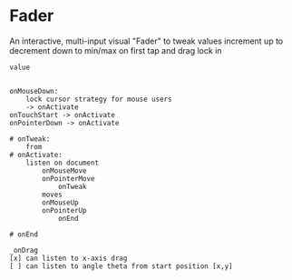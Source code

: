 # Fader

An interactive, multi-input visual "Fader"
    to tweak values
        increment up to
        decrement down to
        min/max
    on first tap and drag
        lock in

    value
    
        
    onMouseDown:
        lock cursor strategy for mouse users
        -> onActivate
    onTouchStart -> onActivate
    onPointerDown -> onActivate

    # onTweak:
        from
    # onActivate:
        listen on document
            onMouseMove
            onPointerMove
                onTweak
            moves
            onMouseUp
            onPointerUp
                onEnd

    # onEnd

    _onDrag
    [x] can listen to x-axis drag
    [ ] can listen to angle theta from start position [x,y]

        
    

